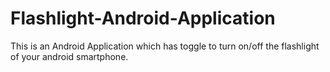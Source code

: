 # Flashlight-Android-Application
This is an Android Application which has toggle to turn on/off the flashlight of your android smartphone.
